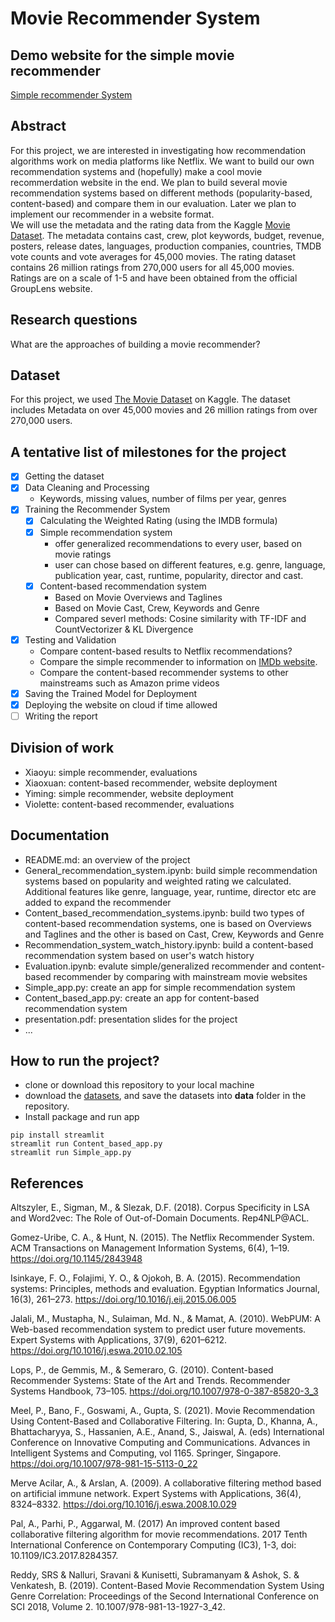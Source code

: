 # Movie Recommender System

## Demo website for the simple movie recommender
[Simple recommender System](https://tm22pro.herokuapp.com/)

## Abstract
For this project, we are interested in investigating how recommendation algorithms work on media platforms like Netflix. We want to build our own recommendation systems and (hopefully) make a cool movie recommerdation website in the end. We plan to build several movie recommendation systems based on different methods (popularity-based, content-based) and compare them in our evaluation. Later we plan to implement our recommender in a website format. <br/>
We will use the metadata and the rating data from the Kaggle [Movie Dataset](https://www.kaggle.com/datasets/rounakbanik/the-movies-dataset). The metadata contains cast, crew, plot keywords, budget, revenue, posters, release dates, languages, production companies, countries, TMDB vote counts and vote averages for 45,000 movies. The rating dataset contains 26 million ratings from 270,000 users for all 45,000 movies. Ratings are on a scale of 1-5 and have been obtained from the official GroupLens website.

## Research questions
What are the approaches of building a movie recommender?

## Dataset
For this project, we used [The Movie Dataset](https://www.kaggle.com/datasets/rounakbanik/the-movies-dataset) on Kaggle. The dataset includes Metadata on over 45,000 movies and 26 million ratings from over 270,000 users.

## A tentative list of milestones for the project

- [x] Getting the dataset
- [x] Data Cleaning and Processing
    * Keywords, missing values, number of films per year, genres
- [x] Training the Recommender System
    - [x] Calculating the Weighted Rating (using the IMDB formula)
    - [x] Simple recommendation system   
         * offer generalized recommendations to every user, based on movie ratings
         * user can chose based on different features, e.g. genre, language, publication year, cast, runtime, popularity, director and cast.
    - [x] Content-based recommendation system    
         * Based on Movie Overviews and Taglines
         * Based on Movie Cast, Crew, Keywords and Genre 
         * Compared severl methods: Cosine similarity with TF-IDF and CountVectorizer & KL Divergence 
- [x] Testing and Validation
   * Compare content-based results to Netflix recommendations?
   * Compare the simple recommender to information on [IMDb website](https://www.imdb.com/chart/top/?ref_=nv_mv_250).
   * Compare the content-based recommender systems to other mainstreams such as Amazon prime videos
- [x] Saving the Trained Model for Deployment
- [x] Deploying the website on cloud if time allowed
- [ ] Writing the report

## Division of work
- Xiaoyu: simple recommender, evaluations
- Xiaoxuan: content-based recommender, website deployment
- Yiming: simple recommender, website deployment
- Violette: content-based recommender, evaluations

## Documentation
- README.md: an overview of the project
- General_recommendation_system.ipynb: build simple recommendation systems based on popularity and weighted rating we calculated. Additional features like genre, language, year, runtime, director etc are added to expand the recommender
- Content_based_recommendation_systems.ipynb: build two types of content-based recommendation systems, one is based on Overviews and Taglines and the other is based on Cast, Crew, Keywords and Genre
- Recommendation_system_watch_history.ipynb: build a content-based recommendation system based on user's watch history
- Evaluation.ipynb: evalute simple/generalized recommender and content-based recommender by comparing with mainstream movie websites
- Simple_app.py: create an app for simple recommendation system
- Content_based_app.py: create an app for content-based recommendation system
- presentation.pdf: presentation slides for the project
- ...

## How to run the project? 
- clone or download this repository to your local machine
- download the [datasets](https://www.kaggle.com/datasets/rounakbanik/the-movies-dataset/download), and save the datasets into **data** folder in the repository. 
- Install package and run app
```properties
pip install streamlit
streamlit run Content_based_app.py
streamlit run Simple_app.py
``` 

## References
Altszyler, E., Sigman, M., & Slezak, D.F. (2018). Corpus Specificity in LSA and Word2vec: The Role of Out-of-Domain Documents. Rep4NLP@ACL.

Gomez-Uribe, C. A., & Hunt, N. (2015). The Netflix Recommender System. ACM Transactions on Management Information Systems, 6(4), 1–19. https://doi.org/10.1145/2843948


Isinkaye, F. O., Folajimi, Y. O., & Ojokoh, B. A. (2015). Recommendation systems: Principles, methods and evaluation. Egyptian Informatics Journal, 16(3), 261–273. https://doi.org/10.1016/j.eij.2015.06.005

Jalali, M., Mustapha, N., Sulaiman, Md. N., & Mamat, A. (2010). WebPUM: A Web-based recommendation system to predict user future movements. Expert Systems with Applications, 37(9), 6201–6212. https://doi.org/10.1016/j.eswa.2010.02.105

Lops, P., de Gemmis, M., & Semeraro, G. (2010). Content-based Recommender Systems: State of the Art and Trends. Recommender Systems Handbook, 73–105. https://doi.org/10.1007/978-0-387-85820-3_3

Meel, P., Bano, F., Goswami, A., Gupta, S. (2021). Movie Recommendation Using Content-Based and Collaborative Filtering. In: Gupta, D., Khanna, A., Bhattacharyya, S., Hassanien, A.E., Anand, S., Jaiswal, A. (eds) International Conference on Innovative Computing and Communications. Advances in Intelligent Systems and Computing, vol 1165. Springer, Singapore. https://doi.org/10.1007/978-981-15-5113-0_22

Merve Acilar, A., & Arslan, A. (2009). A collaborative filtering method based on artificial immune network. Expert Systems with Applications, 36(4), 8324–8332. https://doi.org/10.1016/j.eswa.2008.10.029

Pal, A., Parhi, P., Aggarwal, M. (2017) An improved content based collaborative filtering algorithm for movie recommendations. 2017 Tenth International Conference on Contemporary Computing (IC3), 1-3, doi: 10.1109/IC3.2017.8284357.

‌Reddy, SRS & Nalluri, Sravani & Kunisetti, Subramanyam & Ashok, S. & Venkatesh, B. (2019). Content-Based Movie Recommendation System Using Genre Correlation: Proceedings of the Second International Conference on SCI 2018, Volume 2. 10.1007/978-981-13-1927-3_42. 

